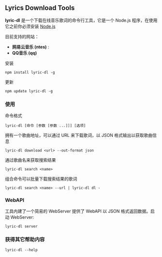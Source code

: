 ## Lyrics Download Tools

**lyric-dl** 是一个下载在线音乐歌词的命令行工具，它是一个 Node.js 程序，在使用它之前你必须安装 [Node.js](https://nodejs.org/en/)

目前支持的网站：

* **网易云音乐 (ntes)** :
* **QQ音乐 (qq)**

安装

	npm install lyric-dl -g

更新

	npm update lyric-dl -g

### 使用

命令格式

	lyric-dl [命令 [参数 [参数 ...]]] [选项]

拥有一个歌曲地址，可以通过 URL 来下载歌词，以 JSON 格式输出以获取歌曲信息

	lyric-dl download <url> --out-format json

通过歌曲名来获取搜索结果

	lyric-dl search <name>

组合命令可以批量下载搜索结果的歌词

	lyric-dl search <name> --url | lyric-dl dl -

### WebAPI

工具内建了一个简易的 WebServer 提供了 WebAPI 以 JSON 格式返回数据。启动 WebServer:

	lyric-dl server

### 获得其它帮助内容
	lyric-dl --help
